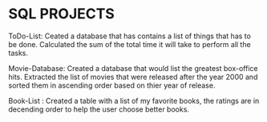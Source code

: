 # SQL PROJECTS

ToDo-List:
Ceated a database that has contains a list of things that has to be done. Calculated the sum of the total time it will take to perform all the tasks.

Movie-Database:
Created a database that would list the greatest box-office hits. Extracted the list of movies that were released after the year 2000 and sorted them in ascending order based on thier year of release. 

Book-List :
Created a table with a list of my favorite books, the ratings are in decending order to help the user choose better books. 
